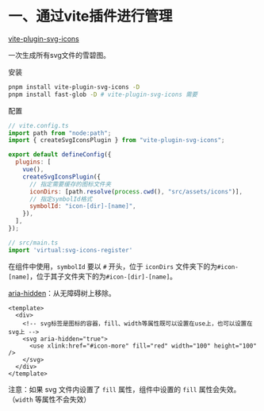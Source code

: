 # 一、通过vite插件进行管理

[vite-plugin-svg-icons](https://github.com/vbenjs/vite-plugin-svg-icons/blob/main/README.zh_CN.md#vite-plugin-svg-icons)

一次生成所有svg文件的雪碧图。

安装

```bash
pnpm install vite-plugin-svg-icons -D
pnpm install fast-glob -D # vite-plugin-svg-icons 需要
```

配置

```javascript
// vite.config.ts
import path from "node:path";
import { createSvgIconsPlugin } from "vite-plugin-svg-icons";

export default defineConfig({
  plugins: [
    vue(),
    createSvgIconsPlugin({
      // 指定需要缓存的图标文件夹
      iconDirs: [path.resolve(process.cwd(), "src/assets/icons")],
      // 指定symbolId格式
      symbolId: "icon-[dir]-[name]",
    }),
  ],
});
```

```typescript
// src/main.ts
import 'virtual:svg-icons-register'
```

在组件中使用，`symbolId` 要以 `#` 开头，位于 `iconDirs` 文件夹下的为`#icon-[name]`，位于其子文件夹下的为`#icon-[dir]-[name]`。

[aria-hidden](https://developer.mozilla.org/zh-CN/docs/Web/Accessibility/ARIA/Attributes/aria-hidden)：从无障碍树上移除。

```vue
<template>
  <div>
    <!-- svg标签是图标的容器，fill、width等属性既可以设置在use上，也可以设置在svg上 -->
    <svg aria-hidden="true">
      <use xlink:href="#icon-more" fill="red" width="100" height="100" />
    </svg>
  </div>
</template>
```

注意：如果 svg 文件内设置了 `fill` 属性，组件中设置的 `fill` 属性会失效。（`width` 等属性不会失效）